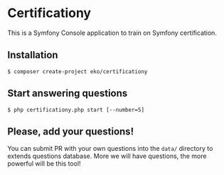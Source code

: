 Certificationy
==============

This is a Symfony Console application to train on Symfony certification.

Installation
------------

```
$ composer create-project eko/certificationy
```

Start answering questions
-------------------------

```
$ php certificationy.php start [--number=5]
```

Please, add your questions!
---------------------------

You can submit PR with your own questions into the `data/` directory to extends questions database.
More we will have questions, the more powerful will be this tool!